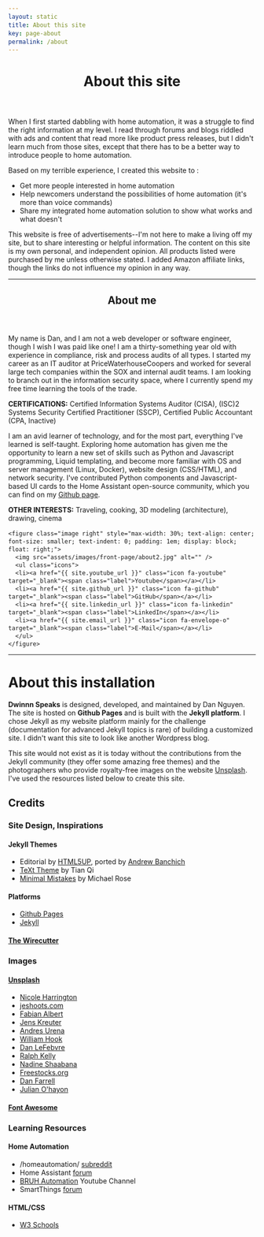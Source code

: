 ```yaml
---
layout: static
title: About this site
key: page-about
permalink: /about
---
```

<!--more-->
<header>
        <h1>About this site</h1>
</header>

When I first started dabbling with home automation, it was a struggle to find the right information at my level.  I read through forums and blogs riddled with ads and content that read more like product press releases, but I didn't learn much from those sites, except that there has to be a better way to introduce people to home automation.

Based on my terrible experience, I created this website to :

- Get more people interested in home automation 
- Help newcomers understand the possibilities of home automation (it's more than voice commands)
- Share my integrated home automation solution to show what works and what doesn't

This website is free of advertisements--I'm not here to make a living off my site, but to share interesting or helpful information. The content on this site is my own personal, and independent opinion. All products listed were purchased by me unless otherwise stated. I added Amazon affiliate links, though the links do not influence my opinion in any way.

<hr class="minor" />

  <section id="banner">
    <div class="content">
      <header>
        <h1>About me</h1>
      </header>
      <p>My name is Dan, and I am not a web developer or software engineer, though I wish I was paid like one! I am a thirty-something year old with experience in compliance, risk and process audits of all types. I started my career as an IT auditor at PriceWaterhouseCoopers and worked for several large tech companies within the SOX and internal audit teams. I am looking to branch out in the information security space, where I currently spend my free time learning the tools of the trade.</p>
      <p class="box"><b>CERTIFICATIONS:</b> Certified Information Systems Auditor (CISA), (ISC)2 Systems Security Certified Practitioner (SSCP), Certified Public Accountant (CPA, Inactive)</p>
      <p>I am an avid learner of technology, and for the most part, everything I've learned is self-taught. Exploring home automation has given me the opportunity to learn a new set of skills such as Python and Javascript programming, Liquid templating, and become more familiar with OS and server management (Linux, Docker), website design (CSS/HTML), and network security.  I've contributed Python components and Javascript-based UI cards to the Home Assistant open-source community, which you can find on my <a href="{{ site.github_url }}">Github page</a>.</p>
      <p class="box"><b>OTHER INTERESTS:</b> Traveling, cooking, 3D modeling (architecture), drawing, cinema</p>      
    </div>

    <figure class="image right" style="max-width: 30%; text-align: center; font-size: smaller; text-indent: 0; padding: 1em; display: block; float: right;">
      <img src="assets/images/front-page/about2.jpg" alt="" />
      <ul class="icons">
      <li><a href="{{ site.youtube_url }}" class="icon fa-youtube" target="_blank"><span class="label">Youtube</span></a></li>	
      <li><a href="{{ site.github_url }}" class="icon fa-github" target="_blank"><span class="label">GitHub</span></a></li>
      <li><a href="{{ site.linkedin_url }}" class="icon fa-linkedin" target="_blank"><span class="label">LinkedIn</span></a></li>
      <li><a href="{{ site.email_url }}" class="icon fa-envelope-o" target="_blank"><span class="label">E-Mail</span></a></li>      
      </ul>
    </figure>

  </section>

<hr class="minor" />

# About this installation

**Dwinnn Speaks** is designed, developed, and maintained by Dan Nguyen. The site is hosted on **Github Pages** and is built with the **Jekyll platform**. I chose Jekyll as my website platform mainly for the challenge (documentation for advanced Jekyll topics is rare) of building a customized site. I didn't want this site to look like another Wordpress blog.

This site would not exist as it is today without the contributions from the Jekyll community (they offer some amazing free themes) and the photographers who provide royalty-free images on the website [Unsplash](https://unsplash.com/). I've used the resources listed below to create this site.

## Credits

<div class="row">
	<!-- Break -->
	<div class="4u 12u$(medium)">
		<h3>Site Design, Inspirations</h3>
        <h4>Jekyll Themes</h4>
        <ul>
          <li>Editorial by <a href="https://html5up.net/">HTML5UP</a>, ported by <a href="https://github.com/andrewbanchich/editorial-jekyll-theme">Andrew Banchich</a></li>
          <li><a href="https://tianqi.name/jekyll-TeXt-theme/">TeXt Theme</a> by Tian Qi</li>
          <li><a href="https://mmistakes.github.io/minimal-mistakes/#">Minimal Mistakes</a> by Michael Rose</li>
        </ul>
        <h4>Platforms</h4>
        <ul>
          <li><a href="https://pages.github.com/">Github Pages</a></li>
          <li><a href="https://jekyllrb.com/">Jekyll</a></li>
        </ul>
        <h4><a href="https://thewirecutter.com/">The Wirecutter</a></h4>
	</div>
	<div class="4u 12u$(medium)">
		<h3>Images</h3>
		<h4><a href="https://unsplash.com/">Unsplash</a></h4>
        <ul>
          <li><a href="https://unsplash.com/@nicolegeri">Nicole Harrington</a></li>
          <li><a href="https://unsplash.com/@jeshoots">jeshoots.com</a></li>
          <li><a href="https://unsplash.com/@serumfabian">Fabian Albert</a></li>
          <li><a href="https://unsplash.com/@jenskreuter">Jens Kreuter</a></li>
          <li><a href="https://unsplash.com/@andresurena">Andres Urena</a></li>
          <li><a href="https://unsplash.com/@williamtm">William Hook</a></li>
          <li><a href="https://unsplash.com/@danlefeb">Dan LeFebvre</a></li>
          <li><a href="https://unsplash.com/@ralphkelly">Ralph Kelly</a></li>
          <li><a href="https://unsplash.com/@nadineshaabana">Nadine Shaabana</a></li>
          <li><a href="https://unsplash.com/@freestocks">Freestocks.org</a></li>
          <li><a href="https://unsplash.com/@farreal">Dan Farrell</a></li>
          <li><a href="https://unsplash.com/@anckor">Julian O'hayon</a></li>
        </ul>
        <h4><a href="http://fontawesome.com/">Font Awesome</a></h4>
	</div>
	<div class="4u$ 12u$(medium)">
		<h3>Learning Resources</h3>
		<h4>Home Automation</h4>
      <ul>
        <li>/homeautomation/ <a href="https://www.reddit.com/r/homeautomation/">subreddit</a> </li>
        <li>Home Assistant <a href="https://community.home-assistant.io/">forum</a></li>
        <li><a href="https://www.youtube.com/channel/UCLecVrux63S6aYiErxdiy4w">BRUH Automation</a> Youtube Channel</li>
        <li>SmartThings <a href="https://community.smartthings.com/">forum</a></li>
      </ul>
       <h4>HTML/CSS</h4>
       <ul>
          <li><a href="https://www.w3schools.com">W3 Schools</a></li>
       </ul>
	</div>
</div>
